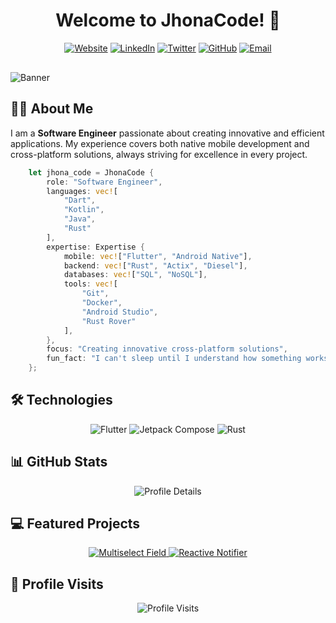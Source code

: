 <div align="center">
  
# Welcome to JhonaCode! 🚀

[![Website](https://img.shields.io/badge/Website-jhonacode.com-0A66C2?style=for-the-badge&logo=google-chrome)](https://jhonacode.com)
[![LinkedIn](https://img.shields.io/badge/LinkedIn-Connect-0A66C2?style=for-the-badge&logo=linkedin)](https://www.linkedin.com/in/jhonatanortiz/)
[![Twitter](https://img.shields.io/badge/Twitter-Follow-1DA1F2?style=for-the-badge&logo=twitter)](https://twitter.com/jhonacode)
[![GitHub](https://img.shields.io/badge/GitHub-Jhonacodes-181717?style=for-the-badge&logo=github)](https://github.com/JhonaCodes)
[![Email](https://img.shields.io/badge/Email-jhonacodes@gmail.com-D14836?style=for-the-badge&logo=gmail&logoColor=white)](mailto:jhonacodes@gmail.com)
  
</div>

<img src="https://github.com/JhonaCodes/jhonacode/raw/main/banner_jhonacode.png" alt="Banner" style="max-width: 100%; margin-top: 1rem;">

## 👨‍💻 About Me

I am a **Software Engineer** passionate about creating innovative and efficient applications. My experience covers both native mobile development and cross-platform solutions, always striving for excellence in every project.

```rust
    let jhona_code = JhonaCode {
        role: "Software Engineer",
        languages: vec![
            "Dart", 
            "Kotlin", 
            "Java", 
            "Rust"
        ],
        expertise: Expertise {
            mobile: vec!["Flutter", "Android Native"],
            backend: vec!["Rust", "Actix", "Diesel"],
            databases: vec!["SQL", "NoSQL"],
            tools: vec![
                "Git", 
                "Docker", 
                "Android Studio", 
                "Rust Rover"
            ],
        },
        focus: "Creating innovative cross-platform solutions",
        fun_fact: "I can't sleep until I understand how something works inside",
    };
```

## 🛠️ Technologies

<div align="center">
  <img src="https://img.shields.io/badge/Flutter-%2302569B.svg?style=for-the-badge&logo=flutter&logoColor=white" alt="Flutter">
  <img src="https://img.shields.io/badge/Jetpack%20Compose-4285F4.svg?style=for-the-badge&logo=jetpack-compose&logoColor=white" alt="Jetpack Compose">
  <img src="https://img.shields.io/badge/Rust-000000.svg?style=for-the-badge&logo=rust&logoColor=white" alt="Rust">
</div>

## 📊 GitHub Stats

<div align="center">
  <img src="https://github-profile-summary-cards.vercel.app/api/cards/profile-details?username=JhonaCodes&theme=tokyonight" alt="Profile Details">
</div>

## 💻 Featured Projects

<div align="center">
  <a href="https://github.com/JhonaCodes/multiselect_field">
    <img src="https://github-readme-stats.vercel.app/api/pin/?username=JhonaCodes&repo=multiselect_field&theme=tokyonight" alt="Multiselect Field">
  </a>
  <a href="https://github.com/JhonaCodes/reactive_notifier">
    <img src="https://github-readme-stats.vercel.app/api/pin/?username=JhonaCodes&repo=reactive_notifier&theme=tokyonight" alt="Reactive Notifier">
  </a>
</div>

## 👥 Profile Visits

<div align="center">
  <img src="https://komarev.com/ghpvc/?username=JhonaCodes&color=blue&style=for-the-badge" alt="Profile Visits">
</div>
